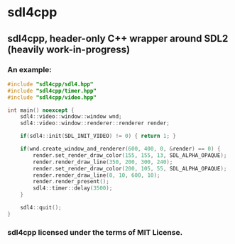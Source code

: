 # sdl4cpp
## sdl4cpp, header-only C++ wrapper around SDL2 (heavily work-in-progress)

### An example:

```cpp
#include "sdl4cpp/sdl4.hpp"
#include "sdl4cpp/timer.hpp"
#include "sdl4cpp/video.hpp"

int main() noexcept {
    sdl4::video::window::window wnd;
    sdl4::video::window::renderer::renderer render;

    if(sdl4::init(SDL_INIT_VIDEO) != 0) { return 1; }

    if(wnd.create_window_and_renderer(600, 400, 0, &render) == 0) {
        render.set_render_draw_color(155, 155, 13, SDL_ALPHA_OPAQUE);
        render.render_draw_line(350, 200, 300, 240);
        render.set_render_draw_color(200, 105, 55, SDL_ALPHA_OPAQUE);
        render.render_draw_line(0, 10, 600, 10);
        render.render_present();
        sdl4::timer::delay(3500);
    }

    sdl4::quit();
}
```
 
### sdl4cpp licensed under the terms of MIT License.
